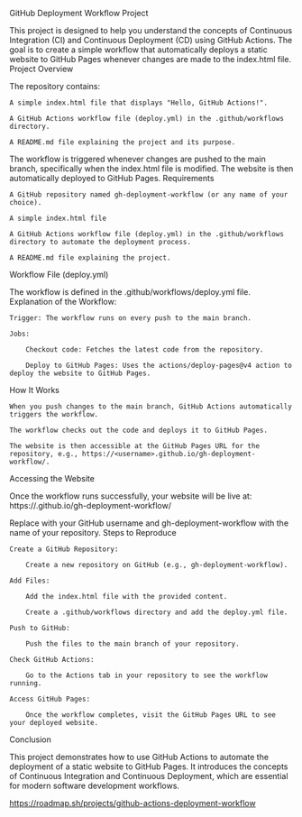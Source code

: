 GitHub Deployment Workflow Project

This project is designed to help you understand the concepts of Continuous Integration (CI) and Continuous Deployment (CD) using GitHub Actions. The goal is to create a simple workflow that automatically deploys a static website to GitHub Pages whenever changes are made to the index.html file.
Project Overview

The repository contains:

    A simple index.html file that displays "Hello, GitHub Actions!".

    A GitHub Actions workflow file (deploy.yml) in the .github/workflows directory.

    A README.md file explaining the project and its purpose.

The workflow is triggered whenever changes are pushed to the main branch, specifically when the index.html file is modified. The website is then automatically deployed to GitHub Pages.
Requirements

    A GitHub repository named gh-deployment-workflow (or any name of your choice).

    A simple index.html file 

    A GitHub Actions workflow file (deploy.yml) in the .github/workflows directory to automate the deployment process.

    A README.md file explaining the project.

Workflow File (deploy.yml)

The workflow is defined in the .github/workflows/deploy.yml file. 
Explanation of the Workflow:

    Trigger: The workflow runs on every push to the main branch.

    Jobs:

        Checkout code: Fetches the latest code from the repository.

        Deploy to GitHub Pages: Uses the actions/deploy-pages@v4 action to deploy the website to GitHub Pages.

How It Works

    When you push changes to the main branch, GitHub Actions automatically triggers the workflow.

    The workflow checks out the code and deploys it to GitHub Pages.

    The website is then accessible at the GitHub Pages URL for the repository, e.g., https://<username>.github.io/gh-deployment-workflow/.

Accessing the Website

Once the workflow runs successfully, your website will be live at:
https://<username>.github.io/gh-deployment-workflow/

Replace <username> with your GitHub username and gh-deployment-workflow with the name of your repository.
Steps to Reproduce

    Create a GitHub Repository:

        Create a new repository on GitHub (e.g., gh-deployment-workflow).

    Add Files:

        Add the index.html file with the provided content.

        Create a .github/workflows directory and add the deploy.yml file.

    Push to GitHub:

        Push the files to the main branch of your repository.

    Check GitHub Actions:

        Go to the Actions tab in your repository to see the workflow running.

    Access GitHub Pages:

        Once the workflow completes, visit the GitHub Pages URL to see your deployed website.

Conclusion

This project demonstrates how to use GitHub Actions to automate the deployment of a static website to GitHub Pages. It introduces the concepts of Continuous Integration and Continuous Deployment, which are essential for modern software development workflows.

https://roadmap.sh/projects/github-actions-deployment-workflow